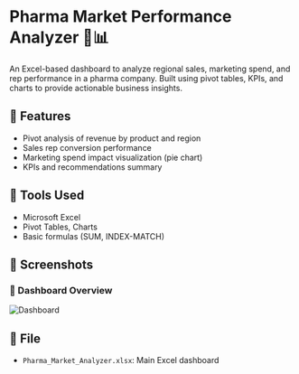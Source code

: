 # Pharma Market Performance Analyzer 💊📊

An Excel-based dashboard to analyze regional sales, marketing spend, and rep performance in a pharma company. Built using pivot tables, KPIs, and charts to provide actionable business insights.

## 📁 Features
- Pivot analysis of revenue by product and region
- Sales rep conversion performance
- Marketing spend impact visualization (pie chart)
- KPIs and recommendations summary

## 📄 Tools Used
- Microsoft Excel
- Pivot Tables, Charts
- Basic formulas (SUM, INDEX-MATCH)

## 🔗 Screenshots
### 🔹 Dashboard Overview
![Dashboard](dashboard_overview.png)

## 📂 File
- `Pharma_Market_Analyzer.xlsx`: Main Excel dashboard
